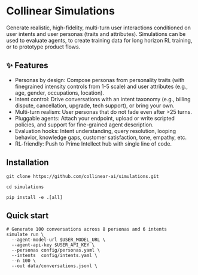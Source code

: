 # Collinear Simulations
Generate realistic, high-fidelity, multi-turn user interactions conditioned on user intents and user personas (traits and attributes). Simulations can be used to evaluate agents, to create training data for long horizon RL training, or to prototype product flows.

## ✨ Features
- Personas by design: Compose personas from personality traits (with finegrained intensity controls from 1-5 scale) and user attributes (e.g., age, gender, occupations, location).
- Intent control: Drive conversations with an intent taxonomy (e.g., billing dispute, cancellation, upgrade, tech support), or bring your own.
- Multi-turn realism: User personas that do not fade even after >25 turns.
- Pluggable agents: Attach your endpoint, upload or write scripted policies, and support for fine-grained agent description.
- Evaluation hooks: Intent understanding, query resolution, looping behavior, knowledge gaps, customer satisfaction, tone, empathy, etc.
- RL-friendly: Push to Prime Intellect hub with single line of code.

## Installation

```# From source
git clone https://github.com/collinear-ai/simulations.git

cd simulations

pip install -e .[all]
```
## Quick start
```
# Generate 100 conversations across 8 personas and 6 intents
simulate run \
  --agent-model-url $USER_MODEL_URL \
  --agent-api-key $USER_API_KEY \
  --personas config/personas.yaml \
  --intents  config/intents.yaml \
  --n 100 \
  --out data/conversations.jsonl \
```
